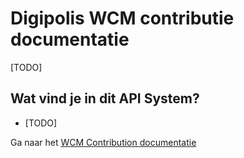 # Digipolis WCM contributie documentatie

[TODO]

## Wat vind je in dit API System?

- [TODO]

Ga naar het [WCM Contribution documentatie]([TODO])

